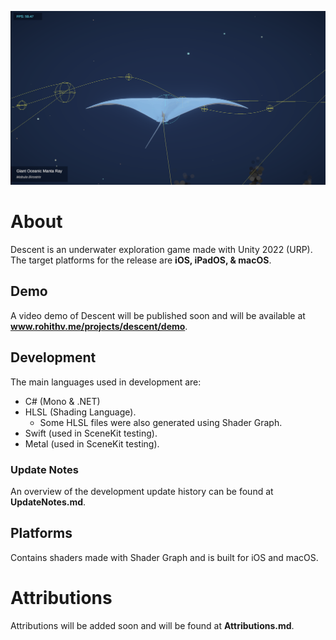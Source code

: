 ![A screenshot showcasing Descent's development (v0.2.2).](https://github.com/rvishwajith/Descent/blob/ca988397603ce0a5b6627b8b2ab0a48c96856289/Thumbnails/latest.png)

# About
Descent is an underwater exploration game made with Unity 2022 (URP). The target platforms for the release are **iOS, iPadOS, & macOS**.

## Demo
A video demo of Descent will be published soon and will be available at **www.rohithv.me/projects/descent/demo**.

## Development
The main languages used in development are:
- C# (Mono & .NET)
- HLSL (Shading Language).
  - Some HLSL files were also generated using Shader Graph.
- Swift (used in SceneKit testing).
- Metal (used in SceneKit testing).

### Update Notes
An overview of the development update history can be found at **UpdateNotes.md**.

## Platforms
Contains shaders made with Shader Graph and is built for iOS and macOS.

# Attributions
Attributions will be added soon and will be found at **Attributions.md**.
